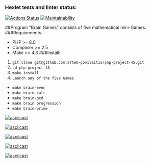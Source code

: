 ### Hexlet tests and linter status:
[![Actions Status](https://github.com/artem-povilaitis/php-project-45/workflows/hexlet-check/badge.svg)](https://github.com/artem-povilaitis/php-project-45/actions)
[![Maintainability](https://api.codeclimate.com/v1/badges/b59eb0281386d252abfa/maintainability)](https://codeclimate.com/github/artem-povilaitis/php-project-45/maintainability)

##Program "Brain Games" consists of five mathematical mini-Games.
###Requirements:
 - PHP >= 8.0
 - Composer >= 2.5
 - Make >= 4.3
###Install:
1. `git clone git@github.com:artem-povilaitis/php-project-45.git`
2. `cd php-project-45`
3. `make install`
4. `Launch any of the five Games`

 - `make brain-even`
 - `make brain-calc`
 - `make brain-gcd`
 - `make brain progression`
 - `make brain-prime`


[![asciicast](https://asciinema.org/a/cjMXQyuvv8Lnfu18FpzDcPozl.svg)](https://asciinema.org/a/cjMXQyuvv8Lnfu18FpzDcPozl)

[![asciicast](https://asciinema.org/a/xPr4tGBrhsVYaNgAR8SmNoTIR.svg)](https://asciinema.org/a/xPr4tGBrhsVYaNgAR8SmNoTIR)

[![asciicast](https://asciinema.org/a/TF5LIt0IC6XXcjyiU5ahoo9ep.svg)](https://asciinema.org/a/TF5LIt0IC6XXcjyiU5ahoo9ep)

[![asciicast](https://asciinema.org/a/aVoqfaPAnLNtVMlih76P59Zb9.svg)](https://asciinema.org/a/aVoqfaPAnLNtVMlih76P59Zb9)

[![asciicast](https://asciinema.org/a/pygwgfPBkbq5rpmnm2vPXnAt4.svg)](https://asciinema.org/a/pygwgfPBkbq5rpmnm2vPXnAt4)
